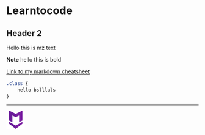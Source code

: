 # Learntocode

## Header 2

Hello this is mz text

**Note** hello this is bold

[Link to my markdown cheatsheet](https://github.com/adam-p/markdown-here/wiki/Markdown-Cheatsheet)

```css
.class {
    hello bslllals
}
```

---

![My image name](https://github.com/adam-p/markdown-here/raw/master/src/common/images/icon48.png)